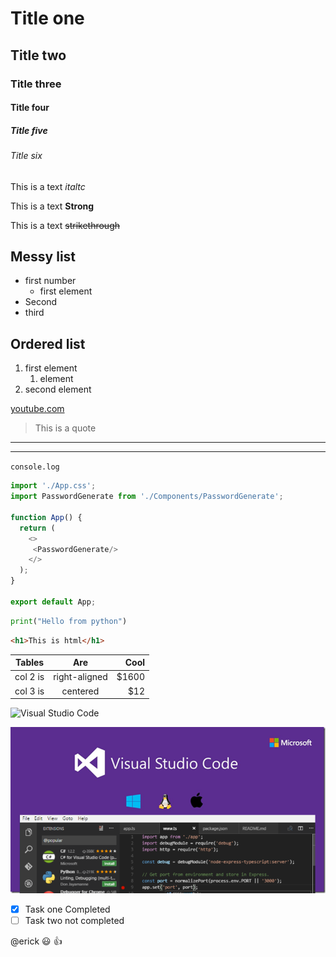 # Title one
## Title two
### Title three
#### Title  four
##### Title five
###### Title six

This is a text *italtc*

This is a text **Strong**

This is a text ~~strikethrough~~

## Messy list 
* first number
    * first element
* Second
* third

## Ordered list

1. first element
    1. element
2. second element

[youtube.com](https://www.youtube.com 'YOUTUBE')

> This is a quote
---
___
` console.log `

```javascript
import './App.css';
import PasswordGenerate from './Components/PasswordGenerate';

function App() {
  return (
    <>
     <PasswordGenerate/>
    </>
  );
}

export default App;
```
```python
print("Hello from python")
```
```html
<h1>This is html</h1>
```
|Tables   |Are           |Cool    |
|---------|:------------:|------: |
|col 2 is |right-aligned |$1600   |
|col 3 is |centered      |$12     |

![Visual Studio Code](https://www.muylinux.com/wp-content/uploads/2015/11/visual-studio-code.jpg)

![Visual Studio Code](vscode.png "vscode.log")

<!-- Rules or label of GITHUB-->
* [X] Task one Completed
* [ ] Task two not completed

@erick :smiley: :+1: